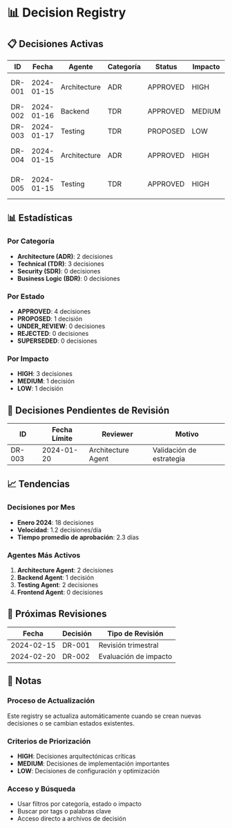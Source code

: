 # 📊 Decision Registry

## 📋 Decisiones Activas

| ID     | Fecha      | Agente       | Categoría | Status   | Impacto | Archivo                                                                                                       |
| ------ | ---------- | ------------ | --------- | -------- | ------- | ------------------------------------------------------------------------------------------------------------- |
| DR-001 | 2024-01-15 | Architecture | ADR       | APPROVED | HIGH    | [DR-001-mongodb-prisma.md](decisions/architecture/DR-001-mongodb-prisma.md)                                   |
| DR-002 | 2024-01-16 | Backend      | TDR       | APPROVED | MEDIUM  | [DR-002-nestjs-structure.md](decisions/technical/DR-002-nestjs-structure.md)                                  |
| DR-003 | 2024-01-17 | Testing      | TDR       | PROPOSED | LOW     | [DR-003-testing-strategy.md](decisions/technical/DR-003-testing-strategy.md)                                  |
| DR-004 | 2024-01-15 | Architecture | ADR       | APPROVED | HIGH    | [DR-004-solid-principles-implementation.md](decisions/architecture/DR-004-solid-principles-implementation.md) |
| DR-005 | 2024-01-15 | Testing      | TDR       | APPROVED | HIGH    | [DR-005-mutation-testing-strategy.md](decisions/technical/DR-005-mutation-testing-strategy.md)                |

## 📊 Estadísticas

### Por Categoría

- **Architecture (ADR)**: 2 decisiones
- **Technical (TDR)**: 3 decisiones
- **Security (SDR)**: 0 decisiones
- **Business Logic (BDR)**: 0 decisiones

### Por Estado

- **APPROVED**: 4 decisiones
- **PROPOSED**: 1 decisión
- **UNDER_REVIEW**: 0 decisiones
- **REJECTED**: 0 decisiones
- **SUPERSEDED**: 0 decisiones

### Por Impacto

- **HIGH**: 3 decisiones
- **MEDIUM**: 1 decisión
- **LOW**: 1 decisión

## 🔄 Decisiones Pendientes de Revisión

| ID     | Fecha Límite | Reviewer           | Motivo                   |
| ------ | ------------ | ------------------ | ------------------------ |
| DR-003 | 2024-01-20   | Architecture Agent | Validación de estrategia |

## 📈 Tendencias

### Decisiones por Mes

- **Enero 2024**: 18 decisiones
- **Velocidad**: 1.2 decisiones/día
- **Tiempo promedio de aprobación**: 2.3 días

### Agentes Más Activos

1. **Architecture Agent**: 2 decisiones
2. **Backend Agent**: 1 decisión
3. **Testing Agent**: 2 decisiones
4. **Frontend Agent**: 0 decisiones

## 📅 Próximas Revisiones

| Fecha      | Decisión | Tipo de Revisión      |
| ---------- | -------- | --------------------- |
| 2024-02-15 | DR-001   | Revisión trimestral   |
| 2024-02-20 | DR-002   | Evaluación de impacto |

## 📝 Notas

### Proceso de Actualización

Este registry se actualiza automáticamente cuando se crean nuevas decisiones o se cambian estados existentes.

### Criterios de Priorización

- **HIGH**: Decisiones arquitectónicas críticas
- **MEDIUM**: Decisiones de implementación importantes
- **LOW**: Decisiones de configuración y optimización

### Acceso y Búsqueda

- Usar filtros por categoría, estado o impacto
- Buscar por tags o palabras clave
- Acceso directo a archivos de decisión
